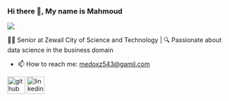 ### Hi there 👋, My name is Mahmoud
![](https://cdn.dribbble.com/users/1187002/screenshots/14959792/media/9959637980ba12af8d58d6a9d35ef31b.jpg?resize=400x0)

 👨‍💻 Senior at Zewail City of Science and Technology | 🔍 Passionate about data science in the business domain

- 📫 How to reach me: medoxz543@gamil.com 


[<img src='https://cdn.jsdelivr.net/npm/simple-icons@3.0.1/icons/github.svg' alt='github' height='40'>](https://github.com/El-Bahnasawi)  [<img src='https://cdn.jsdelivr.net/npm/simple-icons@3.0.1/icons/linkedin.svg' alt='linkedin' height='40'>](https://www.linkedin.com/in/https://www.linkedin.com/in/mahmoud-el-bahnasawi-1b2376264//)  
